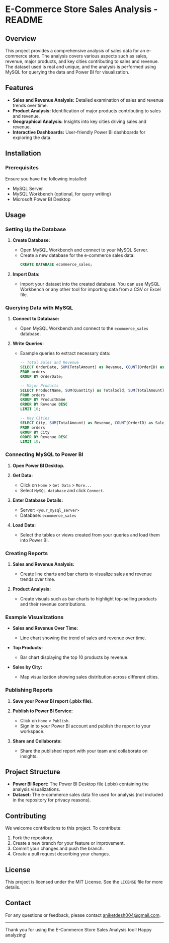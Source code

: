 # E-Commerce Store Sales Analysis - README

## Overview

This project provides a comprehensive analysis of sales data for an e-commerce store. The analysis covers various aspects such as sales, revenue, major products, and key cities contributing to sales and revenue. The dataset used is real and unique, and the analysis is performed using MySQL for querying the data and Power BI for visualization.

## Features

- **Sales and Revenue Analysis:** Detailed examination of sales and revenue trends over time.
- **Product Analysis:** Identification of major products contributing to sales and revenue.
- **Geographical Analysis:** Insights into key cities driving sales and revenue.
- **Interactive Dashboards:** User-friendly Power BI dashboards for exploring the data.

## Installation

### Prerequisites

Ensure you have the following installed:

- MySQL Server
- MySQL Workbench (optional, for query writing)
- Microsoft Power BI Desktop

## Usage

### Setting Up the Database

1. **Create Database:**
   - Open MySQL Workbench and connect to your MySQL Server.
   - Create a new database for the e-commerce sales data:
     ```sql
     CREATE DATABASE ecommerce_sales;
     ```

2. **Import Data:**
   - Import your dataset into the created database. You can use MySQL Workbench or any other tool for importing data from a CSV or Excel file.

### Querying Data with MySQL

1. **Connect to Database:**
   - Open MySQL Workbench and connect to the `ecommerce_sales` database.
   
2. **Write Queries:**
   - Example queries to extract necessary data:
     ```sql
     -- Total Sales and Revenue
     SELECT OrderDate, SUM(TotalAmount) as Revenue, COUNT(OrderID) as Sales
     FROM orders
     GROUP BY OrderDate;

     -- Major Products
     SELECT ProductName, SUM(Quantity) as TotalSold, SUM(TotalAmount) as Revenue
     FROM orders
     GROUP BY ProductName
     ORDER BY Revenue DESC
     LIMIT 10;

     -- Key Cities
     SELECT City, SUM(TotalAmount) as Revenue, COUNT(OrderID) as Sales
     FROM orders
     GROUP BY City
     ORDER BY Revenue DESC
     LIMIT 10;
     ```

### Connecting MySQL to Power BI

1. **Open Power BI Desktop.**
2. **Get Data:**
   - Click on `Home` > `Get Data` > `More...`
   - Select `MySQL database` and click `Connect`.
   
3. **Enter Database Details:**
   - Server: `<your_mysql_server>`
   - Database: `ecommerce_sales`
   
4. **Load Data:**
   - Select the tables or views created from your queries and load them into Power BI.

### Creating Reports

1. **Sales and Revenue Analysis:**
   - Create line charts and bar charts to visualize sales and revenue trends over time.
   
2. **Product Analysis:**
   - Create visuals such as bar charts to highlight top-selling products and their revenue contributions.

### Example Visualizations

- **Sales and Revenue Over Time:**
  - Line chart showing the trend of sales and revenue over time.
  
- **Top Products:**
  - Bar chart displaying the top 10 products by revenue.
  
- **Sales by City:**
  - Map visualization showing sales distribution across different cities.

### Publishing Reports

1. **Save your Power BI report (.pbix file).**
2. **Publish to Power BI Service:**
   - Click on `Home` > `Publish`.
   - Sign in to your Power BI account and publish the report to your workspace.
   
3. **Share and Collaborate:**
   - Share the published report with your team and collaborate on insights.

## Project Structure

- **Power BI Report:** The Power BI Desktop file (.pbix) containing the analysis visualizations.
- **Dataset:** The e-commerce sales data file used for analysis (not included in the repository for privacy reasons).

## Contributing

We welcome contributions to this project. To contribute:

1. Fork the repository.
2. Create a new branch for your feature or improvement.
3. Commit your changes and push the branch.
4. Create a pull request describing your changes.

## License

This project is licensed under the MIT License. See the `LICENSE` file for more details.

## Contact

For any questions or feedback, please contact aniketdesh004@gmail.com.

---

Thank you for using the E-Commerce Store Sales Analysis tool! Happy analyzing!

